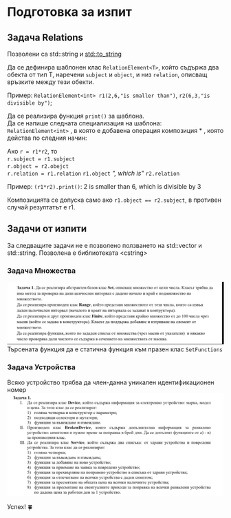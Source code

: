 # Подготовка за изпит

## Задача Relations

Позволени са std::string и [std::to_string](https://cplusplus.com/reference/string/to_string/)
  
Да се дефинира шаблонен клас `RelationElement<T>`, който съдържа два обекта от тип Т, наречени `subject` и `object`, и низ `relation`, описващ връзките между тези обекти.  
  
Пример: `RelationElement<int> r1(2,6,"is smaller than")`, `r2(6,3,"is divisible by")`;  
  
Да се реализира функция `print()` за шаблона.  
Да се напише следната специализация на шаблона: `RelationElement<int>` , в която е добавена операция композиция \* , която действа по следния начин:

Ако `r = r1*r2`, то  
`r.subject = r1.subject`  
`r.object = r2.obejct`  
`r.relation = r1.relation` `r1.object` *", which is"* `r2.relation`  
  
Пример: `(r1*r2).print()`: 2 is smaller than 6, which is divisible by 3  
  
Композицията се допуска само ако `r1.object == r2.subject`, в противен случай резултатът е r1.  

## Задачи от изпити

За следващите задачи не е позволено ползването на std::vector и std::string. Позволена е библиотеката \<cstring\>

### Задача Множества

![Множества](images/sets.png)
Търсената функция да е статична функция към празен клас `SetFunctions`

### Задача Устройства

Всяко устройство трябва да член-данна уникален идентификационен номер
![Устройства](images/devices.png)

Успех! :four_leaf_clover:
